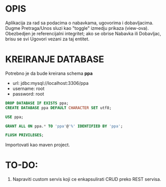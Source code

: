 # OPIS
Aplikacija za rad sa podacima o nabavkama, ugovorima i dobavljacima.
Dugme Pretraga/Unos sluzi kao "toggle" izmedju prikaza (view-ova).
Obezbedjen je referencijalni integritet; ako se obrise Nabavka ili Dobavljac, brisu se svi Ugovori vezani za taj entitet.

# KREIRANJE DATABASE
Potrebno je da bude kreirana schema **ppa**
- url: jdbc:mysql://localhost:3306/ppa
- username: root
- password: root

```SQL
DROP DATABASE IF EXISTS ppa;
CREATE DATABASE ppa DEFAULT CHARACTER SET utf8;

USE ppa;

GRANT ALL ON ppa.* TO 'ppa'@'%' IDENTIFIED BY 'ppa';

FLUSH PRIVILEGES;
```

Importovati kao maven project.


# TO-DO: 
1. Napraviti custom servis koji ce enkapsulirati CRUD preko REST servisa.
